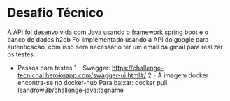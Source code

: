 # Desafio Técnico

A API foi desenvolvida com Java usando o framework spring boot e o banco de dados h2db
Foi implementado usando a API do google para autenticação, com isso
será necessário ter um email da gmail para realizar os testes.
- Passos para testes
1 - Swagger: https://challenge-tecnichal.herokuapp.com/swagger-ui.html#/
2 - A imagem docker encontra-se no docker-hub
    Para baixar: docker pull leandrow3b/challenge-java:tagname
